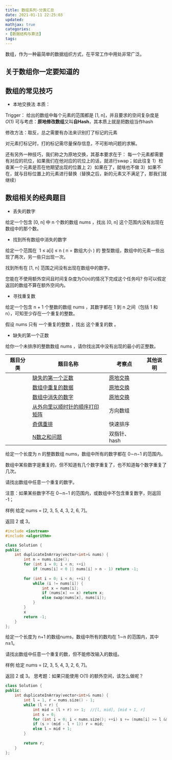 ```yaml
---
title: 数组系列-分类汇总
date: 2021-01-11 22:25:03
updated:
mathjax: true
categories:
- [数据结构与算法]
tags: 
---
```


数组，作为一种最简单的数据组织方式，在平常工作中用处非常广泛。

## 关于数组你一定要知道的

## 数组的常见技巧

- 本地交换法
  本质：

Trigger：
给出的数组中每个元素的范围都是 [1, n]，并且要求的空间复杂度是$O(1)$
可与考虑：**原地修改数组**又叫**自Hash**，其本质上就是把数组当作hash

修改方法：取反，总之需要有办法来识别打了标记的元素

对元素打标记时，打的标记需尽量保存信息，不可影响问题的求解。

还有另外一种技巧，我们称之为原地交换，其基本要求在于：
每一个元素都需要有对应的坑位，如果我们在他对应的坑位上的话，就进行swap；如此往复
1）检查某一个元素是否在他期望出现的位置上
2）如果在了，就啥也不做
3）如果不在，就与目标位置上的元素进行替换（替换之后，新的元素又不满足了，那我们就继续）

## 数组相关的经典题目

- 丢失的数字

给定一个包含 [0, n] 中 n 个数的数组 nums ，找出 [0, n] 这个范围内没有出现在数组中的那个数。

- 找到所有数组中消失的数字

给定一个范围在  1 ≤ a[i] ≤ n ( n = 数组大小 ) 的 整型数组，数组中的元素一些出现了两次，另一些只出现一次。

找到所有在 [1, n] 范围之间没有出现在数组中的数字。

您能在不使用额外空间且时间复杂度为O(n)的情况下完成这个任务吗? 你可以假定返回的数组不算在额外空间内。

- 寻找重复数
  
给定一个包含 n + 1 个整数的数组 nums ，其数字都在 1 到 n 之间（包括 1 和 n），可知至少存在一个重复的整数。

假设 nums 只有 一个重复的整数 ，找出 这个重复的数 。

- 缺失的第一个正数

给你一个未排序的整数数组 nums ，请你找出其中没有出现的最小的正整数。

|  题目分类 | 题目名称 |考察点   |其他说明|
|  ----  | ---- |----  |----  |
| | [缺失的第一个正数](local_swap.html)  |[原地交换]()|
| | [数组中重复的数据](local_swap.html)  |[原地交换]()|
| | [数组中消失的数字](local_swap.html)  |[原地交换]()|
| | [从外向里以顺时针的顺序打印矩阵](../printMatrix.html)  |方向数组|
| | [奇偶重排](../reOrderArray.html)  |快速排序|
| | [N数之和问题](../sum_234.html)  |双指针、hash|

给定一个长度为 n 的整数数组 nums，数组中所有的数字都在 0∼n−1 的范围内。

数组中某些数字是重复的，但不知道有几个数字重复了，也不知道每个数字重复了几次。

请找出数组中任意一个重复的数字。

注意：如果某些数字不在 0∼n−1 的范围内，或数组中不包含重复数字，则返回 -1；

样例
给定 nums = [2, 3, 5, 4, 3, 2, 6, 7]。

返回 2 或 3。

```cpp
#include <iostream>
#include <algorithm>

class Solution {
public:
    int duplicateInArray(vector<int>& nums) {
        int n = nums.size();
        for (int i = 0; i < n; ++i) 
            if (nums[i] < 0 || nums[i] > n - 1) return -1;
        
        for (int i = 0; i < n; ++i) {
            while (i != nums[i]) {
                int x = nums[i];
                if (nums[x] == x) return x;
                else swap(nums[x], nums[i]);
            }
        }
        x
        return -1;
    }
};
```

给定一个长度为 n+1 的数组nums，数组中所有的数均在 1∼n 的范围内，其中 n≥1。

请找出数组中任意一个重复的数，但不能修改输入的数组。

样例
给定 nums = [2, 3, 5, 4, 3, 2, 6, 7]。

返回 2 或 3。
思考题：如果只能使用 O(1) 的额外空间，该怎么做呢？

```cpp
class Solution {
public:
    int duplicateInArray(vector<int>& nums) {
        int l = 1, r = nums.size() - 1;
        while (l < r) {
            int mid = (l + r) >> 1;  //[l, mid], [mid + 1, r]
            int s = 0;
            for (int i = 0; i < nums.size(); ++i) s += (nums[i] >= l && nums[i] <= mid);
            if (s > (mid - l + 1)) r = mid;
            else l = mid + 1;
        }
        
        return r;
    }
};
```
